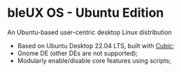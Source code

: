 # bleUX OS - Ubuntu Edition
An Ubuntu-based user-centric desktop Linux distribution

- Based on Ubuntu Desktop 22.04 LTS, built with [Cubic](https://github.com/PJ-Singh-001/Cubic);
- Gnome DE (other DEs are not supported);
- Modularly enable/disable core features using scripts;
